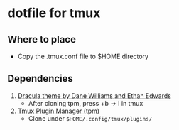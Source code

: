 # dotfile for tmux

## Where to place
- Copy the .tmux.conf file to $HOME directory

## Dependencies
1. [Dracula theme by Dane Williams and Ethan Edwards](https://draculatheme.com/tmux)
    - After cloning tpm, press <Ctrl>+b -> I in tmux
2. [Tmux Plugin Manager (tpm)](https://github.com/tmux-plugins/tpm)
    - Clone under ```$HOME/.config/tmux/plugins/```
